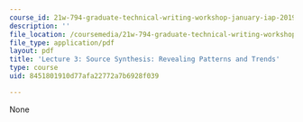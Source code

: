 ```yaml
---
course_id: 21w-794-graduate-technical-writing-workshop-january-iap-2019
description: ''
file_location: /coursemedia/21w-794-graduate-technical-writing-workshop-january-iap-2019/8451801910d77afa22772a7b6928f039_MIT21W_794IAP19_lec3.pdf
file_type: application/pdf
layout: pdf
title: 'Lecture 3: Source Synthesis: Revealing Patterns and Trends'
type: course
uid: 8451801910d77afa22772a7b6928f039

---
```

None